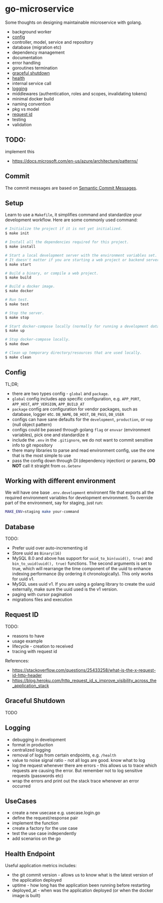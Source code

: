 # go-microservice

Some thoughts on designing maintainable microservice with golang.

- background worker
- [config](#config)
- controller, model, service and repository
- database (migration etc)
- dependency management
- documentation
- error handling
- goroutines termination
- [graceful shutdown](#graceful-shutdown)
- [health](#health)
- internal service call
- [logging](#logging)
- middlewares (authentication, roles and scopes, invalidating tokens)
- minimal docker build
- naming convention
- pkg vs model
- [request id](#request-id)
- testing
- validation

## TODO:
implement this
- https://docs.microsoft.com/en-us/azure/architecture/patterns/

## Commit

The commit messages are based on [Semantic Commit Messages](https://seesparkbox.com/foundry/semantic_commit_messages).

## Setup

Learn to use a `Makefile`, it simplifies command and standardize your development workflow. Here are some commonly used command:

```bash
# Initialize the project if it is not yet initialized.
$ make init

# Install all the dependencies required for this project.
$ make install

# Start a local development server with the environment variables set.
# It doesn't matter if you are starting a web project or backend server, you can standardize the command to start your app.
$ make start

# Build a binary, or compile a web project.
$ make build

# Build a docker image.
$ make docker

# Run test.
$ make test

# Stop the server.
$ make stop

# Start docker-compose locally (normally for running a development database).
$ make up

# Stop docker-compose locally.
$ make down

# Clean up temporary directory/resources that are used locally.
$ make clean
```

## Config

TL;DR;

- there are two types config - `global` and `package`.
- `global` config includes app specific configuration, e.g. `APP_PORT`, `APP_HOST`, `APP_VERSION`, `APP_BUILD_AT`
- `package` config are configuration for vendor packages, such as database, logger etc. `DB_NAME`, `DB_HOST`, `DB_PASS`, `DB_USER`
- configs can have sane defaults for the `development`, `production`, or `nop` (null object pattern)
- configs could be passed through golang `flag` or `envvar` (environment variables), pick one and standardize it
- include the `.env` in the `.gitignore`, we do not want to commit sensitive info to git repository
- there many libraries to parse and read environment config, use the one that is the most simple to use
- pass the config down through DI (dependency injection) or params, **DO NOT** call it straight from `os.Getenv`

## Working with different environment

We will have one base `.env.development` environent file that exports all the required environment variables for development environment. To override part of the environment, say for staging, just run:

```bash
MAKE_ENV=staging make your-command
```

## Database

TODO:

- Prefer uuid over auto-incrementing id
- Store uuid as `Binary(16)`
- MySQL 8.0 and above has support for `uuid_to_bin(uuid(), true)` and `bin_to_uuid(uuid(), true)` functions. The second arguments is set to true, which will rearrange the time component of the uuid to enhance indexing performance (by ordering it chronologically). This only works for uuid v1.
- MySQL uses uuid v1. If you are using a golang library to create the uuid externally, make sure the uuid used is the v1 version.
- paging with cursor pagination
- migrations files and execution

## Request ID

TODO:

- reasons to have
- usage example
- lifecycle - creation to received
- tracing with request id

References:

- https://stackoverflow.com/questions/25433258/what-is-the-x-request-id-http-header
- https://blog.heroku.com/http_request_id_s_improve_visibility_across_the_application_stack

## Graceful Shutdown

TODO

## Logging

- debugging in development
- format in production
- centralized logging
- removal of logs from certain endpoints, e.g. `/health`
- value to noise signal ratio - not all logs are good. know what to log
- log the request whenever there are errors - this allows us to trace which requests are causing the error. But remember not to log sensitive requests (passwords etc)
- wrap the errors and print out the stack trace whenever an error occurred

## UseCases

- create a new usecase e.g. usecase.login.go
- define the request/response pair
- implement the function
- create a factory for the use case
- test the use case independently
- add scenarios on the go


## Health Endpoint

Useful application metrics includes:

- the git commit version - allows us to know what is the latest version of the application deployed
- uptime - how long has the application been running before restarting
- deployed_at - when was the application deployed (or when the docker image is built)

